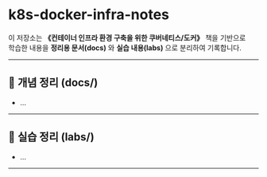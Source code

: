 # k8s-docker-infra-notes

이 저장소는 **《컨테이너 인프라 환경 구축을 위한 쿠버네티스/도커》** 책을 기반으로  
학습한 내용을 **정리용 문서(docs)** 와 **실습 내용(labs)** 으로 분리하여 기록합니다.

---

## 📘 개념 정리 (docs/)
- ...

---

## 🧪 실습 정리 (labs/)
- ...

---

